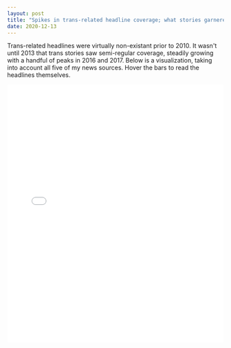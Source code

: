 ```yaml
---
layout: post
title: "Spikes in trans-related headline coverage; what stories garnered the most media attention?"
date: 2020-12-13
---
```


Trans-related headlines were virtually non-existant prior to 2010. It wasn't until 2013 that trans stories saw semi-regular coverage, steadily growing with a handful of peaks in 2016 and 2017. Below is a visualization, taking into account all five of my news sources. Hover the bars to read the headlines themselves.

<iframe src="/images/bokehtesting.html"
  sandbox="allow-same-origin allow-scripts"
  width="100%"
  height="600"
  seamless="seamless"
  frameborder="0">
</iframe>

